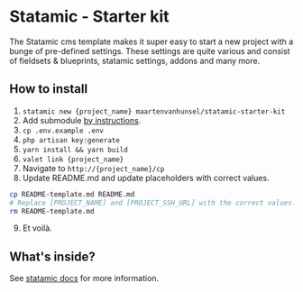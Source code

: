 # Statamic - Starter kit

The Statamic cms template makes it super easy to start a new project with a bunge of pre-defined settings. These settings are quite various and consist of fieldsets & blueprints, statamic settings, addons and many more.

## How to install

1. `statamic new {project_name} maartenvanhunsel/statamic-starter-kit`
2. Add submodule [by instructions](https://gitlab.com/ptchr-projects/statamic-basics).
3. `cp .env.example .env`
4. `php artisan key:generate`
5. `yarn install && yarn build`
6. `valet link {project_name}`
7. Navigate to `http://{project_name}/cp`
8. Update README.md and update placeholders with correct values.
```bash
cp README-template.md README.md
# Replace [PROJECT_NAME] and [PROJECT_SSH_URL] with the correct values.
rm README-template.md
```
9. Et voilà.

## What's inside?
See [statamic docs](https://nobears.atlassian.net/l/cp/PR0rD2YP) for more information.
